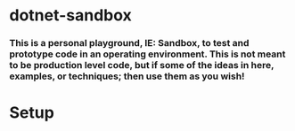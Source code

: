 # dotnet-sandbox
### This is a personal playground, IE: Sandbox, to test and prototype code in an operating environment.  This is not meant to be production level code, but if some of the ideas in here, examples, or techniques; then use them as you wish!  

# Setup
